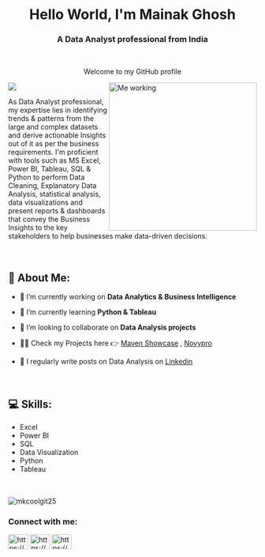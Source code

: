 
<h1 align="center">Hello World, I'm Mainak Ghosh</h1>
<h3 align="center">A Data Analyst professional from India</h3><br>

<p align="center"> Welcome to my GitHub profile</p>
<img align="right" alt="Me working" width="300" src="https://user-images.githubusercontent.com/115187902/230700872-d5f44b85-56c7-4e27-80a4-6e2db901e60c.gif">

<img src="https://media.licdn.com/dms/image/D4D16AQE3VJVwwLiATQ/profile-displaybackgroundimage-shrink_350_1400/0/1719386988557?e=1724889600&v=beta&t=6U4FVnLMjploKgs3uQBegf5BzlwcKehQlXwfo_vc0RY">

As Data Analyst professional, my expertise lies in identifying trends & patterns from the large and complex datasets and derive actionable Insights out of it as per the business requirements. I'm proficient with tools such as MS Excel, Power BI, Tableau, SQL & Python to perform Data Cleaning, Explanatory Data Analysis, statistical analysis, data visualizations and present reports & dashboards that convey the Business Insights to the key stakeholders to help businesses make data-driven decisions.<br><br><br>


## 💫 About Me:
- 🔭 I’m currently working on **Data Analytics & Business Intelligence**

- 🌱 I’m currently learning **Python & Tableau**

- 👯 I’m looking to collaborate on **Data Analysis projects**

- 👨‍💻 Check my Projects here 👉 [Maven Showcase](https://mavenanalytics.io/profile/Mainak-Ghosh/195370316) , [Novypro](https://www.novypro.com/profile_about/mainakghosh) 

- 📝 I regularly write posts on Data Analysis on [Linkedin](https://www.linkedin.com/in/mainakghosh25/)
<br><br><br>


## 💻 Skills: 
* Excel
* Power BI
* SQL
* Data Visualization
* Python
* Tableau
<br><br><br>

<p align="left"> <img src="https://komarev.com/ghpvc/?username=mkcoolgit25&label=Profile%20views&color=0e75b6&style=flat" alt="mkcoolgit25" /></p>

### Connect with me:
<p align="left">
<a href="https://linkedin.com/in/https://www.linkedin.com/in/mainakghosh25/" target="blank"><img align="center" src="https://raw.githubusercontent.com/rahuldkjain/github-profile-readme-generator/master/src/images/icons/Social/linked-in-alt.svg" alt="https://www.linkedin.com/in/mainakghosh25/" height="30" width="40" /></a>
<a href="https://www.naukri.com/mnjuser/profile?id=&altresid" target="blank"><img align="center" src="https://static.naukimg.com/s/0/0/i/naukri-identity/naukri_gnb_logo.svg" alt="https://www.naukri.com/mnjuser/profile?id=&altresid" height="30" width="40" /></a>
<a href="https://www.hackerrank.com/https://www.hackerrank.com/profile/mainak_g25" target="blank"><img align="center" src="https://raw.githubusercontent.com/rahuldkjain/github-profile-readme-generator/master/src/images/icons/Social/hackerrank.svg" alt="https://www.hackerrank.com/profile/mainak_g25" height="30" width="40" /></a>
</p>

